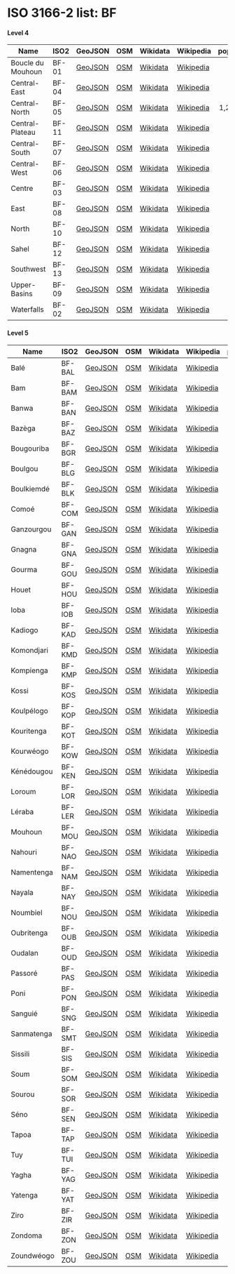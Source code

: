 # ISO 3166-2 list: BF


#### Level 4
Name | ISO2 | GeoJSON | OSM | Wikidata | Wikipedia | population 
--- | --- | --- | --- | --- | --- | --: 
Boucle du Mouhoun | BF-01 | [GeoJSON](../../export/geojson/q8/iso2/BF/BF-01.geojson) | [OSM](https://www.openstreetmap.org/relation/2674448) | [Wikidata](https://www.wikidata.org/wiki/Q527093) | [Wikipedia](http://en.wikipedia.org/wiki/fr%3ABoucle%20du%20Mouhoun) | 
Central-East | BF-04 | [GeoJSON](../../export/geojson/q8/iso2/BF/BF-04.geojson) | [OSM](https://www.openstreetmap.org/relation/2746016) | [Wikidata](https://www.wikidata.org/wiki/Q543006) | [Wikipedia](http://en.wikipedia.org/wiki/fr%3ACentre-Est%20%28Burkina%20Faso%29) | 
Central-North | BF-05 | [GeoJSON](../../export/geojson/q8/iso2/BF/BF-05.geojson) | [OSM](https://www.openstreetmap.org/relation/2746040) | [Wikidata](https://www.wikidata.org/wiki/Q850064) | [Wikipedia](http://en.wikipedia.org/wiki/fr%3ACentre-Nord%20%28Burkina%20Faso%29) | 1,203,073
Central-Plateau | BF-11 | [GeoJSON](../../export/geojson/q8/iso2/BF/BF-11.geojson) | [OSM](https://www.openstreetmap.org/relation/2746035) | [Wikidata](https://www.wikidata.org/wiki/Q862606) | [Wikipedia](http://en.wikipedia.org/wiki/fr%3APlateau-Central) | 
Central-South | BF-07 | [GeoJSON](../../export/geojson/q8/iso2/BF/BF-07.geojson) | [OSM](https://www.openstreetmap.org/relation/2746024) | [Wikidata](https://www.wikidata.org/wiki/Q853405) | [Wikipedia](http://en.wikipedia.org/wiki/fr%3ACentre-Sud%20%28Burkina%20Faso%29) | 
Central-West | BF-06 | [GeoJSON](../../export/geojson/q8/iso2/BF/BF-06.geojson) | [OSM](https://www.openstreetmap.org/relation/2813987) | [Wikidata](https://www.wikidata.org/wiki/Q850075) | [Wikipedia](http://en.wikipedia.org/wiki/fr%3ACentre-Ouest%20%28Burkina%20Faso%29) | 
Centre | BF-03 | [GeoJSON](../../export/geojson/q8/iso2/BF/BF-03.geojson) | [OSM](https://www.openstreetmap.org/relation/2746031) | [Wikidata](https://www.wikidata.org/wiki/Q515655) | [Wikipedia](http://en.wikipedia.org/wiki/fr%3ACentre%20%28Burkina%20Faso%29) | 
East | BF-08 | [GeoJSON](../../export/geojson/q8/iso2/BF/BF-08.geojson) | [OSM](https://www.openstreetmap.org/relation/1143562) | [Wikidata](https://www.wikidata.org/wiki/Q850088) | [Wikipedia](http://en.wikipedia.org/wiki/fr%3AEst%20%28Burkina%20Faso%29) | 
North | BF-10 | [GeoJSON](../../export/geojson/q8/iso2/BF/BF-10.geojson) | [OSM](https://www.openstreetmap.org/relation/1159881) | [Wikidata](https://www.wikidata.org/wiki/Q502320) | [Wikipedia](http://en.wikipedia.org/wiki/fr%3ANord%20%28Burkina%20Faso%29) | 
Sahel | BF-12 | [GeoJSON](../../export/geojson/q8/iso2/BF/BF-12.geojson) | [OSM](https://www.openstreetmap.org/relation/1159873) | [Wikidata](https://www.wikidata.org/wiki/Q665514) | [Wikipedia](http://en.wikipedia.org/wiki/fr%3ASahel%20%28Burkina%20Faso%29) | 
Southwest | BF-13 | [GeoJSON](../../export/geojson/q8/iso2/BF/BF-13.geojson) | [OSM](https://www.openstreetmap.org/relation/2745992) | [Wikidata](https://www.wikidata.org/wiki/Q429149) | [Wikipedia](http://en.wikipedia.org/wiki/fr%3ASud-Ouest%20%28Burkina%20Faso%29) | 
Upper-Basins | BF-09 | [GeoJSON](../../export/geojson/q8/iso2/BF/BF-09.geojson) | [OSM](https://www.openstreetmap.org/relation/2674447) | [Wikidata](https://www.wikidata.org/wiki/Q845303) | [Wikipedia](http://en.wikipedia.org/wiki/fr%3AHauts-Bassins) | 
Waterfalls | BF-02 | [GeoJSON](../../export/geojson/q8/iso2/BF/BF-02.geojson) | [OSM](https://www.openstreetmap.org/relation/2745987) | [Wikidata](https://www.wikidata.org/wiki/Q850043) | [Wikipedia](http://en.wikipedia.org/wiki/fr%3ACascades%20%28Burkina%20Faso%29) | 


#### Level 5
Name | ISO2 | GeoJSON | OSM | Wikidata | Wikipedia | population 
--- | --- | --- | --- | --- | --- | --: 
Balé | BF-BAL | [GeoJSON](../../export/geojson/q8/iso2/BF/BF-BAL.geojson) | [OSM](https://www.openstreetmap.org/relation/2828093) | [Wikidata](https://www.wikidata.org/wiki/Q805913) | [Wikipedia](http://en.wikipedia.org/wiki/fr%3ABal%C3%A9%20%28Burkina%20Faso%29) | 
Bam | BF-BAM | [GeoJSON](../../export/geojson/q8/iso2/BF/BF-BAM.geojson) | [OSM](https://www.openstreetmap.org/relation/2828631) | [Wikidata](https://www.wikidata.org/wiki/Q620710) | [Wikipedia](http://en.wikipedia.org/wiki/fr%3ABam%20%28Burkina%20Faso%29) | 277,092
Banwa | BF-BAN | [GeoJSON](../../export/geojson/q8/iso2/BF/BF-BAN.geojson) | [OSM](https://www.openstreetmap.org/relation/2828094) | [Wikidata](https://www.wikidata.org/wiki/Q674664) | [Wikipedia](http://en.wikipedia.org/wiki/fr%3ABanwa%20%28Burkina%20Faso%29) | 
Bazèga | BF-BAZ | [GeoJSON](../../export/geojson/q8/iso2/BF/BF-BAZ.geojson) | [OSM](https://www.openstreetmap.org/relation/2868361) | [Wikidata](https://www.wikidata.org/wiki/Q619764) | [Wikipedia](http://en.wikipedia.org/wiki/fr%3ABaz%C3%A8ga) | 
Bougouriba | BF-BGR | [GeoJSON](../../export/geojson/q8/iso2/BF/BF-BGR.geojson) | [OSM](https://www.openstreetmap.org/relation/2916226) | [Wikidata](https://www.wikidata.org/wiki/Q676641) | [Wikipedia](http://en.wikipedia.org/wiki/fr%3ABougouriba) | 
Boulgou | BF-BLG | [GeoJSON](../../export/geojson/q8/iso2/BF/BF-BLG.geojson) | [OSM](https://www.openstreetmap.org/relation/2828160) | [Wikidata](https://www.wikidata.org/wiki/Q895097) | [Wikipedia](http://en.wikipedia.org/wiki/fr%3ABoulgou) | 
Boulkiemdé | BF-BLK | [GeoJSON](../../export/geojson/q8/iso2/BF/BF-BLK.geojson) | [OSM](https://www.openstreetmap.org/relation/2828693) | [Wikidata](https://www.wikidata.org/wiki/Q895102) | [Wikipedia](http://en.wikipedia.org/wiki/fr%3ABoulkiemd%C3%A9) | 
Comoé | BF-COM | [GeoJSON](../../export/geojson/q8/iso2/BF/BF-COM.geojson) | [OSM](https://www.openstreetmap.org/relation/2828137) | [Wikidata](https://www.wikidata.org/wiki/Q1074496) | [Wikipedia](http://en.wikipedia.org/wiki/fr%3AComo%C3%A9%20%28province%29) | 
Ganzourgou | BF-GAN | [GeoJSON](../../export/geojson/q8/iso2/BF/BF-GAN.geojson) | [OSM](https://www.openstreetmap.org/relation/2916023) | [Wikidata](https://www.wikidata.org/wiki/Q182889) | [Wikipedia](http://en.wikipedia.org/wiki/fr%3AGanzourgou) | 
Gnagna | BF-GNA | [GeoJSON](../../export/geojson/q8/iso2/BF/BF-GNA.geojson) | [OSM](https://www.openstreetmap.org/relation/2914764) | [Wikidata](https://www.wikidata.org/wiki/Q1074144) | [Wikipedia](http://en.wikipedia.org/wiki/fr%3AGnagna) | 
Gourma | BF-GOU | [GeoJSON](../../export/geojson/q8/iso2/BF/BF-GOU.geojson) | [OSM](https://www.openstreetmap.org/relation/2914765) | [Wikidata](https://www.wikidata.org/wiki/Q432317) | [Wikipedia](http://en.wikipedia.org/wiki/fr%3AGourma) | 
Houet | BF-HOU | [GeoJSON](../../export/geojson/q8/iso2/BF/BF-HOU.geojson) | [OSM](https://www.openstreetmap.org/relation/2914808) | [Wikidata](https://www.wikidata.org/wiki/Q1074161) | [Wikipedia](http://en.wikipedia.org/wiki/fr%3AHouet) | 
Ioba | BF-IOB | [GeoJSON](../../export/geojson/q8/iso2/BF/BF-IOB.geojson) | [OSM](https://www.openstreetmap.org/relation/2916227) | [Wikidata](https://www.wikidata.org/wiki/Q1074154) | [Wikipedia](http://en.wikipedia.org/wiki/fr%3AIoba) | 
Kadiogo | BF-KAD | [GeoJSON](../../export/geojson/q8/iso2/BF/BF-KAD.geojson) | [OSM](https://www.openstreetmap.org/relation/2828095) | [Wikidata](https://www.wikidata.org/wiki/Q1074530) | [Wikipedia](http://en.wikipedia.org/wiki/fr%3AKadiogo) | 
Komondjari | BF-KMD | [GeoJSON](../../export/geojson/q8/iso2/BF/BF-KMD.geojson) | [OSM](https://www.openstreetmap.org/relation/2914766) | [Wikidata](https://www.wikidata.org/wiki/Q1074479) | [Wikipedia](http://en.wikipedia.org/wiki/fr%3AKomondjari) | 
Kompienga | BF-KMP | [GeoJSON](../../export/geojson/q8/iso2/BF/BF-KMP.geojson) | [OSM](https://www.openstreetmap.org/relation/2914767) | [Wikidata](https://www.wikidata.org/wiki/Q1142059) | [Wikipedia](http://en.wikipedia.org/wiki/fr%3AKompienga%20%28province%29) | 
Kossi | BF-KOS | [GeoJSON](../../export/geojson/q8/iso2/BF/BF-KOS.geojson) | [OSM](https://www.openstreetmap.org/relation/2828096) | [Wikidata](https://www.wikidata.org/wiki/Q1074485) | [Wikipedia](http://en.wikipedia.org/wiki/fr%3AKossi) | 
Koulpélogo | BF-KOP | [GeoJSON](../../export/geojson/q8/iso2/BF/BF-KOP.geojson) | [OSM](https://www.openstreetmap.org/relation/2828161) | [Wikidata](https://www.wikidata.org/wiki/Q934923) | [Wikipedia](http://en.wikipedia.org/wiki/fr%3AKoulp%C3%A9logo) | 
Kouritenga | BF-KOT | [GeoJSON](../../export/geojson/q8/iso2/BF/BF-KOT.geojson) | [OSM](https://www.openstreetmap.org/relation/2828162) | [Wikidata](https://www.wikidata.org/wiki/Q1141767) | [Wikipedia](http://en.wikipedia.org/wiki/fr%3AKouritenga) | 
Kourwéogo | BF-KOW | [GeoJSON](../../export/geojson/q8/iso2/BF/BF-KOW.geojson) | [OSM](https://www.openstreetmap.org/relation/2916024) | [Wikidata](https://www.wikidata.org/wiki/Q661376) | [Wikipedia](http://en.wikipedia.org/wiki/fr%3AKourw%C3%A9ogo) | 
Kénédougou | BF-KEN | [GeoJSON](../../export/geojson/q8/iso2/BF/BF-KEN.geojson) | [OSM](https://www.openstreetmap.org/relation/2914809) | [Wikidata](https://www.wikidata.org/wiki/Q1150901) | [Wikipedia](http://en.wikipedia.org/wiki/fr%3AK%C3%A9n%C3%A9dougou%20%28province%29) | 
Loroum | BF-LOR | [GeoJSON](../../export/geojson/q8/iso2/BF/BF-LOR.geojson) | [OSM](https://www.openstreetmap.org/relation/2915653) | [Wikidata](https://www.wikidata.org/wiki/Q1142054) | [Wikipedia](http://en.wikipedia.org/wiki/fr%3ALoroum) | 
Léraba | BF-LER | [GeoJSON](../../export/geojson/q8/iso2/BF/BF-LER.geojson) | [OSM](https://www.openstreetmap.org/relation/2828138) | [Wikidata](https://www.wikidata.org/wiki/Q977607) | [Wikipedia](http://en.wikipedia.org/wiki/fr%3AL%C3%A9raba) | 
Mouhoun | BF-MOU | [GeoJSON](../../export/geojson/q8/iso2/BF/BF-MOU.geojson) | [OSM](https://www.openstreetmap.org/relation/2828097) | [Wikidata](https://www.wikidata.org/wiki/Q1142050) | [Wikipedia](http://en.wikipedia.org/wiki/fr%3AMouhoun%20%28province%29) | 359,302
Nahouri | BF-NAO | [GeoJSON](../../export/geojson/q8/iso2/BF/BF-NAO.geojson) | [OSM](https://www.openstreetmap.org/relation/2868362) | [Wikidata](https://www.wikidata.org/wiki/Q1142003) | [Wikipedia](http://en.wikipedia.org/wiki/fr%3ANahouri) | 
Namentenga | BF-NAM | [GeoJSON](../../export/geojson/q8/iso2/BF/BF-NAM.geojson) | [OSM](https://www.openstreetmap.org/relation/2828632) | [Wikidata](https://www.wikidata.org/wiki/Q1142044) | [Wikipedia](http://en.wikipedia.org/wiki/fr%3ANamentenga) | 
Nayala | BF-NAY | [GeoJSON](../../export/geojson/q8/iso2/BF/BF-NAY.geojson) | [OSM](https://www.openstreetmap.org/relation/2828098) | [Wikidata](https://www.wikidata.org/wiki/Q1141776) | [Wikipedia](http://en.wikipedia.org/wiki/fr%3ANayala) | 
Noumbiel | BF-NOU | [GeoJSON](../../export/geojson/q8/iso2/BF/BF-NOU.geojson) | [OSM](https://www.openstreetmap.org/relation/2916228) | [Wikidata](https://www.wikidata.org/wiki/Q646647) | [Wikipedia](http://en.wikipedia.org/wiki/fr%3ANoumbiel) | 
Oubritenga | BF-OUB | [GeoJSON](../../export/geojson/q8/iso2/BF/BF-OUB.geojson) | [OSM](https://www.openstreetmap.org/relation/2916025) | [Wikidata](https://www.wikidata.org/wiki/Q1142026) | [Wikipedia](http://en.wikipedia.org/wiki/fr%3AOubritenga) | 
Oudalan | BF-OUD | [GeoJSON](../../export/geojson/q8/iso2/BF/BF-OUD.geojson) | [OSM](https://www.openstreetmap.org/relation/2916144) | [Wikidata](https://www.wikidata.org/wiki/Q514173) | [Wikipedia](http://en.wikipedia.org/wiki/fr%3AOudalan%20%28province%29) | 
Passoré | BF-PAS | [GeoJSON](../../export/geojson/q8/iso2/BF/BF-PAS.geojson) | [OSM](https://www.openstreetmap.org/relation/2915654) | [Wikidata](https://www.wikidata.org/wiki/Q1142008) | [Wikipedia](http://en.wikipedia.org/wiki/fr%3APassor%C3%A9) | 322,873
Poni | BF-PON | [GeoJSON](../../export/geojson/q8/iso2/BF/BF-PON.geojson) | [OSM](https://www.openstreetmap.org/relation/2916229) | [Wikidata](https://www.wikidata.org/wiki/Q953657) | [Wikipedia](http://en.wikipedia.org/wiki/fr%3APoni) | 
Sanguié | BF-SNG | [GeoJSON](../../export/geojson/q8/iso2/BF/BF-SNG.geojson) | [OSM](https://www.openstreetmap.org/relation/2828694) | [Wikidata](https://www.wikidata.org/wiki/Q1142014) | [Wikipedia](http://en.wikipedia.org/wiki/fr%3ASangui%C3%A9) | 
Sanmatenga | BF-SMT | [GeoJSON](../../export/geojson/q8/iso2/BF/BF-SMT.geojson) | [OSM](https://www.openstreetmap.org/relation/2828633) | [Wikidata](https://www.wikidata.org/wiki/Q1142039) | [Wikipedia](http://en.wikipedia.org/wiki/fr%3ASanmatenga) | 
Sissili | BF-SIS | [GeoJSON](../../export/geojson/q8/iso2/BF/BF-SIS.geojson) | [OSM](https://www.openstreetmap.org/relation/2828695) | [Wikidata](https://www.wikidata.org/wiki/Q964281) | [Wikipedia](http://en.wikipedia.org/wiki/fr%3ASissili%20%28province%29) | 
Soum | BF-SOM | [GeoJSON](../../export/geojson/q8/iso2/BF/BF-SOM.geojson) | [OSM](https://www.openstreetmap.org/relation/2916145) | [Wikidata](https://www.wikidata.org/wiki/Q385973) | [Wikipedia](http://en.wikipedia.org/wiki/fr%3ASoum%20%28province%29) | 
Sourou | BF-SOR | [GeoJSON](../../export/geojson/q8/iso2/BF/BF-SOR.geojson) | [OSM](https://www.openstreetmap.org/relation/2828099) | [Wikidata](https://www.wikidata.org/wiki/Q558703) | [Wikipedia](http://en.wikipedia.org/wiki/fr%3ASourou) | 
Séno | BF-SEN | [GeoJSON](../../export/geojson/q8/iso2/BF/BF-SEN.geojson) | [OSM](https://www.openstreetmap.org/relation/2916146) | [Wikidata](https://www.wikidata.org/wiki/Q1061214) | [Wikipedia](http://en.wikipedia.org/wiki/fr%3AS%C3%A9no) | 
Tapoa | BF-TAP | [GeoJSON](../../export/geojson/q8/iso2/BF/BF-TAP.geojson) | [OSM](https://www.openstreetmap.org/relation/2914768) | [Wikidata](https://www.wikidata.org/wiki/Q621983) | [Wikipedia](http://en.wikipedia.org/wiki/fr%3ATapoa%20%28province%29) | 
Tuy | BF-TUI | [GeoJSON](../../export/geojson/q8/iso2/BF/BF-TUI.geojson) | [OSM](https://www.openstreetmap.org/relation/2914810) | [Wikidata](https://www.wikidata.org/wiki/Q627844) | [Wikipedia](http://en.wikipedia.org/wiki/fr%3ATuy%20%28Burkina%20Faso%29) | 
Yagha | BF-YAG | [GeoJSON](../../export/geojson/q8/iso2/BF/BF-YAG.geojson) | [OSM](https://www.openstreetmap.org/relation/2916147) | [Wikidata](https://www.wikidata.org/wiki/Q1074466) | [Wikipedia](http://en.wikipedia.org/wiki/fr%3AYagha) | 
Yatenga | BF-YAT | [GeoJSON](../../export/geojson/q8/iso2/BF/BF-YAT.geojson) | [OSM](https://www.openstreetmap.org/relation/2915655) | [Wikidata](https://www.wikidata.org/wiki/Q1074521) | [Wikipedia](http://en.wikipedia.org/wiki/fr%3AYatenga) | 
Ziro | BF-ZIR | [GeoJSON](../../export/geojson/q8/iso2/BF/BF-ZIR.geojson) | [OSM](https://www.openstreetmap.org/relation/2828696) | [Wikidata](https://www.wikidata.org/wiki/Q206019) | [Wikipedia](http://en.wikipedia.org/wiki/fr%3AZiro) | 
Zondoma | BF-ZON | [GeoJSON](../../export/geojson/q8/iso2/BF/BF-ZON.geojson) | [OSM](https://www.openstreetmap.org/relation/2915656) | [Wikidata](https://www.wikidata.org/wiki/Q219859) | [Wikipedia](http://en.wikipedia.org/wiki/fr%3AZondoma) | 
Zoundwéogo | BF-ZOU | [GeoJSON](../../export/geojson/q8/iso2/BF/BF-ZOU.geojson) | [OSM](https://www.openstreetmap.org/relation/2868363) | [Wikidata](https://www.wikidata.org/wiki/Q227059) | [Wikipedia](http://en.wikipedia.org/wiki/fr%3AZoundw%C3%A9ogo) | 
